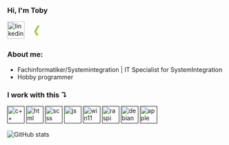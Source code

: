 ### Hi, I'm Toby 
[<img src='https://cdn.jsdelivr.net/gh/devicons/devicon@latest/icons/linkedin/linkedin-original.svg' alt='linkedin' height='40'>](www.linkedin.com/in/toby-wichmann-5b672529a)
[<svg viewBox="0 0 48 48" height="40" width="3em">
    <path fill="white"
        class="x-L"
        d="M16.647,30h-4.038c-0.243,0-0.425-0.11-0.526-0.273c-0.107-0.173-0.113-0.397,0-0.615l4.291-7.524c0.004-0.01,0.004-0.013,0-0.023l-2.73-4.696c-0.115-0.222-0.131-0.442-0.024-0.615C13.721,16.087,13.926,16,14.169,16h4.039c0.619,0,0.923,0.398,1.123,0.755c0,0,2.761,4.783,2.777,4.81c-0.163,0.287-4.359,7.659-4.359,7.659C17.543,29.595,17.251,30,16.647,30z"
    ></path>
    <path fill="yellowgreen"
        class="x-R"
        d="M35.914,11.881l-8.94,15.808c-0.005,0.011-0.005,0.019,0,0.026l5.692,10.404c0.112,0.224,0.117,0.45,0.009,0.623C32.571,38.908,32.384,39,32.139,39h-4.033c-0.617,0-0.928-0.41-1.127-0.771c0,0-5.724-10.498-5.739-10.525c0.286-0.506,8.984-15.934,8.984-15.934C30.44,11.382,30.704,11,31.305,11h4.082c0.242,0,0.434,0.091,0.536,0.259C36.029,11.431,36.025,11.656,35.914,11.881z"
    ></path>
</svg>
](https://www.xing.com/profile/Toby_Wichmann)  

### About me:
- Fachinformatiker/Systemintegration | IT Specialist for SystemIntegration
- Hobby programmer

### I work with this ↴  

[<img src='https://cdn.jsdelivr.net/gh/devicons/devicon@latest/icons/cplusplus/cplusplus-original.svg' alt='c++' height='40'>]()
[<img src='https://cdn.jsdelivr.net/gh/devicons/devicon@latest/icons/html5/html5-original.svg' alt='html' height='40'>]()
[<img src='https://cdn.jsdelivr.net/gh/devicons/devicon@latest/icons/sass/sass-original.svg' alt='scss' height='40'>]()
[<img src='https://cdn.jsdelivr.net/gh/devicons/devicon@latest/icons/javascript/javascript-original.svg' alt='js' height='40'>]()
[<img src='https://cdn.jsdelivr.net/gh/devicons/devicon@latest/icons/windows11/windows11-original.svg' alt='win11' height='40'>]()
[<img src='https://cdn.jsdelivr.net/gh/devicons/devicon@latest/icons/raspberrypi/raspberrypi-original.svg' alt='raspi' height='40'>]()
[<img src='https://cdn.jsdelivr.net/gh/devicons/devicon@latest/icons/debian/debian-original.svg' alt='debian' height='40'>]()
[<img src='https://cdn.jsdelivr.net/gh/devicons/devicon@latest/icons/apple/apple-original.svg' alt='apple' height='40'>]()

![GitHub stats](https://github-readme-stats.vercel.app/api/top-langs/?username=Toby-Fm&hide_progress=true&bg_color=333333&text_color=ffffff&icon_color=ffffff&title_color=ffffff&border_color=d35400&show_owner=true")
